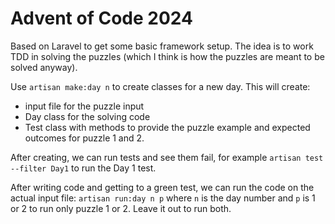 # Advent of Code 2024 

Based on Laravel to get some basic framework setup.
The idea is to work TDD in solving the puzzles (which I think is how the puzzles are meant to be solved anyway).

Use `artisan make:day n` to create classes for a new day. This will create:
- input file for the puzzle input
- Day class for the solving code
- Test class with methods to provide the puzzle example and expected outcomes for puzzle 1 and 2.

After creating, we can run tests and see them fail, for example `artisan test --filter Day1` to run the Day 1 test.

After writing code and getting to a green test, we can run the code on the actual input file: `artisan run:day n p`
where `n` is the day number and `p` is 1 or 2 to run only puzzle 1 or 2. Leave it out to run both.
